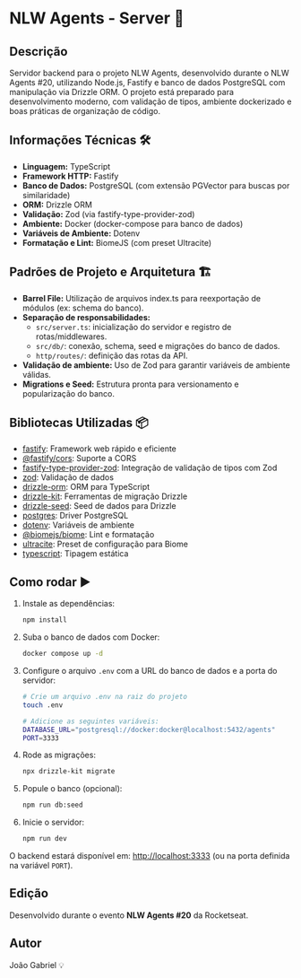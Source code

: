# NLW Agents - Server 🚀

## Descrição
Servidor backend para o projeto NLW Agents, desenvolvido durante o NLW Agents #20, utilizando Node.js, Fastify e banco de dados PostgreSQL com manipulação via Drizzle ORM. O projeto está preparado para desenvolvimento moderno, com validação de tipos, ambiente dockerizado e boas práticas de organização de código.

## Informações Técnicas 🛠️
- **Linguagem:** TypeScript
- **Framework HTTP:** Fastify
- **Banco de Dados:** PostgreSQL (com extensão PGVector para buscas por similaridade)
- **ORM:** Drizzle ORM
- **Validação:** Zod (via fastify-type-provider-zod)
- **Ambiente:** Docker (docker-compose para banco de dados)
- **Variáveis de Ambiente:** Dotenv
- **Formatação e Lint:** BiomeJS (com preset Ultracite)

## Padrões de Projeto e Arquitetura 🏗️
- **Barrel File:** Utilização de arquivos index.ts para reexportação de módulos (ex: schema do banco).
- **Separação de responsabilidades:**
  - `src/server.ts`: inicialização do servidor e registro de rotas/middlewares.
  - `src/db/`: conexão, schema, seed e migrações do banco de dados.
  - `http/routes/`: definição das rotas da API.
- **Validação de ambiente:** Uso de Zod para garantir variáveis de ambiente válidas.
- **Migrations e Seed:** Estrutura pronta para versionamento e popularização do banco.

## Bibliotecas Utilizadas 📦
- [fastify](https://www.fastify.io/): Framework web rápido e eficiente
- [@fastify/cors](https://github.com/fastify/fastify-cors): Suporte a CORS
- [fastify-type-provider-zod](https://github.com/fastify/fastify-type-provider-zod): Integração de validação de tipos com Zod
- [zod](https://zod.dev/): Validação de dados
- [drizzle-orm](https://orm.drizzle.team/): ORM para TypeScript
- [drizzle-kit](https://orm.drizzle.team/docs/overview): Ferramentas de migração Drizzle
- [drizzle-seed](https://github.com/pmndrs/drizzle-seed): Seed de dados para Drizzle
- [postgres](https://github.com/porsager/postgres): Driver PostgreSQL
- [dotenv](https://github.com/motdotla/dotenv): Variáveis de ambiente
- [@biomejs/biome](https://biomejs.dev/): Lint e formatação
- [ultracite](https://github.com/biomejs/ultracite): Preset de configuração para Biome
- [typescript](https://www.typescriptlang.org/): Tipagem estática

## Como rodar ▶️
1. Instale as dependências:
   ```bash
   npm install
   ```
2. Suba o banco de dados com Docker:
   ```bash
   docker compose up -d
   ```
3. Configure o arquivo `.env` com a URL do banco de dados e a porta do servidor:
   ```bash
   # Crie um arquivo .env na raiz do projeto
   touch .env
   
   # Adicione as seguintes variáveis:
   DATABASE_URL="postgresql://docker:docker@localhost:5432/agents"
   PORT=3333
   ```
4. Rode as migrações:
   ```bash
   npx drizzle-kit migrate
   ```
5. Popule o banco (opcional):
   ```bash
   npm run db:seed
   ```
6. Inicie o servidor:
   ```bash
   npm run dev
   ```

O backend estará disponível em: [http://localhost:3333](http://localhost:3333) (ou na porta definida na variável `PORT`).

## Edição
Desenvolvido durante o evento **NLW Agents #20** da Rocketseat.

## Autor
João Gabriel 💡 